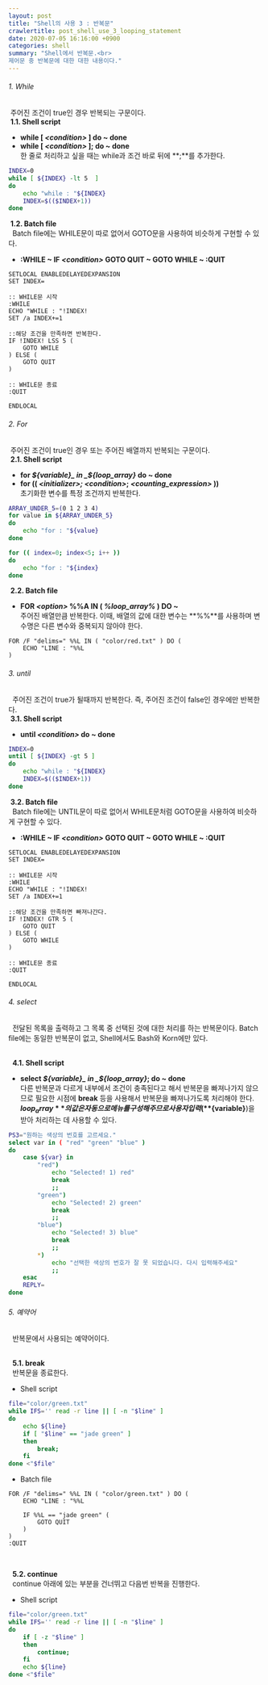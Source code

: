 ```yaml
---
layout: post
title: "Shell의 사용 3 : 반복문"
crawlertitle: post_shell_use_3_looping_statement
date: 2020-07-05 16:16:00 +0900
categories: shell
summary: "Shell에서 반복문.<br>
제어문 중 반복문에 대한 대한 내용이다."
---
```

###### 1. While    
&nbsp;주어진 조건이 true인 경우 반복되는 구문이다.  
&nbsp;**1.1. Shell script**   
- **while [ _\<condition\>_ ] do ~ done**
- **while [ _\<condition\>_ ]; do ~ done**  
한 줄로 처리하고 싶을 때는 while과 조건 바로 뒤에 **;**를 추가한다.

~~~sh
INDEX=0
while [ ${INDEX} -lt 5  ]
do
    echo "while : "${INDEX}
    INDEX=$(($INDEX+1))
done
~~~  

&nbsp;**1.2. Batch file**  
&nbsp;&nbsp;Batch file에는 WHILE문이 따로 없어서 GOTO문을 사용하여 비슷하게 구현할 수 있다.
- **:WHILE ~ IF _\<condition\>_ GOTO QUIT ~ GOTO WHILE ~ :QUIT**  

~~~batch
SETLOCAL ENABLEDELAYEDEXPANSION
SET INDEX=

:: WHILE문 시작 
:WHILE
ECHO "WHILE : "!INDEX!
SET /a INDEX+=1

::해당 조건을 만족하면 반복한다. 
IF !INDEX! LSS 5 (
    GOTO WHILE
) ELSE (
    GOTO QUIT
)

:: WHILE문 종료
:QUIT

ENDLOCAL
~~~  

###### 2. For  
&nbsp;주어진 조건이 true인 경우 또는 주어진 배열까지 반복되는 구문이다.  
&nbsp;**2.1. Shell script**   
- **for _${variable}_ in _${loop_array}_ do ~ done**  
- **for (( _\<initializer\>;_ _\<condition\>_; _\<counting_expression\>_ ))**  
초기화한 변수를 특정 조건까지 반복한다.  

~~~sh
ARRAY_UNDER_5=(0 1 2 3 4)
for value in ${ARRAY_UNDER_5}
do
    echo "for : "${value}
done

for (( index=0; index<5; i++ ))
do
    echo "for : "${index}
done
~~~

&nbsp;**2.2. Batch file**    
- **FOR _\<option\>_ %%A IN ( _%loop_array%_ ) DO ~**  
주어진 배열만큼 반복한다. 이때, 배열의 값에 대한 변수는 **%%**를 사용하며 변수명은 다른 변수와 중복되지 않아야 한다.

~~~batch
FOR /F "delims=" %%L IN ( "color/red.txt" ) DO (
    ECHO "LINE : "%%L
)
~~~

###### 3. until  
&nbsp;&nbsp;주어진 조건이 true가 될때까지 반복한다. 즉, 주어진 조건이 false인 경우에만 반복한다.    
&nbsp;**3.1. Shell script** 
- **until _\<condition\>_ do ~ done**  

~~~sh
INDEX=0  
until [ ${INDEX} -gt 5 ]
do
    echo "while : "${INDEX}
    INDEX=$(($INDEX+1))
done
~~~  

&nbsp;**3.2. Batch file**  
&nbsp;&nbsp;Batch file에는 UNTIL문이 따로 없어서 WHILE문처럼 GOTO문을 사용하여 비슷하게 구현할 수 있다.
- **:WHILE ~ IF _\<condition\>_ GOTO QUIT ~ GOTO WHILE ~ :QUIT**  

~~~batch
SETLOCAL ENABLEDELAYEDEXPANSION
SET INDEX=

:: WHILE문 시작 
:WHILE
ECHO "WHILE : "!INDEX!
SET /a INDEX+=1

::해당 조건을 만족하면 빠져나간다. 
IF !INDEX! GTR 5 (
    GOTO QUIT
) ELSE (
    GOTO WHILE
)

:: WHILE문 종료
:QUIT

ENDLOCAL
~~~  

###### 4. select
&nbsp;&nbsp;전달된 목록을 출력하고 그 목록 중 선택된 것에 대한 처리를 하는 반복문이다.
Batch file에는 동일한 반복문이 없고, Shell에서도 Bash와 Korn에만 있다.  
<br>

&nbsp;&nbsp;**4.1. Shell script**  
- **select _${variable}_ in _${loop_array}_; do ~ done**  
다른 반복문과 다르게 내부에서 조건이 충족된다고 해서 반복문을 빠져나가지 않으므로 필요한 시점에 **break** 등을 사용해서  반복문을 빠져나가도록 처리해야 한다.   
**${loop_array}**의 값은 자동으로 메뉴를 구성해주므로 사용자 입력(**${variable}**)을 받아 처리하는 데 사용할 수 있다.  

~~~sh
PS3="원하는 색상의 번호를 고르세요."
select var in ( "red" "green" "blue" ) 
do
    case ${var} in
        "red")
            echo "Selected! 1) red"
            break
            ;;
        "green")
            echo "Selected! 2) green"
            break
            ;;
        "blue")
            echo "Selected! 3) blue"
            break
            ;;
        *)
            echo "선택한 색상의 번호가 잘 못 되었습니다. 다시 입력해주세요"
            ;;
    esac
    REPLY=
done 
~~~

###### 5. 예약어  
&nbsp;&nbsp;반복문에서 사용되는 예약어이다.  
<br>

&nbsp;&nbsp;**5.1. break**    
&nbsp;&nbsp;반복문을 종료한다.

- Shell script  
~~~sh
file="color/green.txt"
while IFS='' read -r line || [ -n "$line" ]
do
    echo ${line}
    if [ "$line" == "jade green" ]
    then
        break;
    fi
done <"$file"
~~~

- Batch file   
~~~batch
FOR /F "delims=" %%L IN ( "color/green.txt" ) DO (
    ECHO "LINE : "%%L

    IF %%L == "jade green" (
        GOTO QUIT
    )
)
:QUIT
~~~

<br>

&nbsp;&nbsp;**5.2. continue**  
&nbsp;&nbsp;continue 아래에 있는 부분을 건너뛰고 다음번 반복을 진행한다.

- Shell script  

~~~sh
file="color/green.txt"
while IFS='' read -r line || [ -n "$line" ]
do
    if [ -z "$line" ]
    then
        continue;
    fi
    echo ${line}
done <"$file"
~~~
